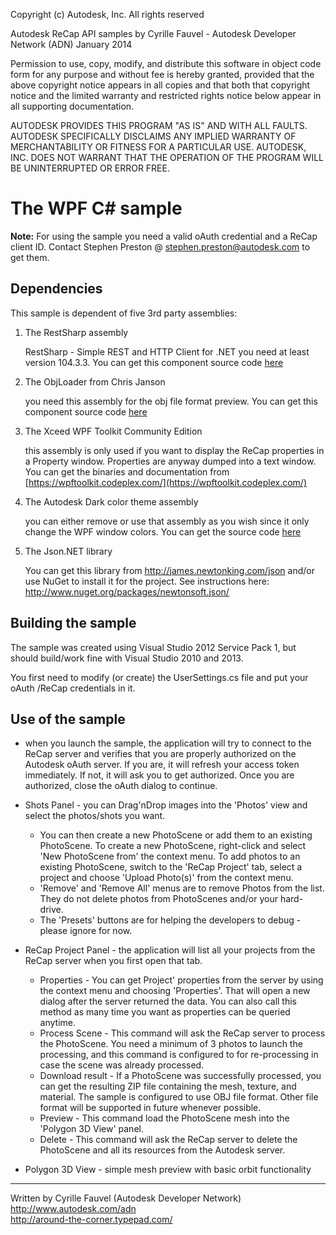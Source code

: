 Copyright (c) Autodesk, Inc. All rights reserved 

Autodesk ReCap API samples
by Cyrille Fauvel - Autodesk Developer Network (ADN)
January 2014

Permission to use, copy, modify, and distribute this software in
object code form for any purpose and without fee is hereby granted, 
provided that the above copyright notice appears in all copies and 
that both that copyright notice and the limited warranty and
restricted rights notice below appear in all supporting 
documentation.

AUTODESK PROVIDES THIS PROGRAM "AS IS" AND WITH ALL FAULTS. 
AUTODESK SPECIFICALLY DISCLAIMS ANY IMPLIED WARRANTY OF
MERCHANTABILITY OR FITNESS FOR A PARTICULAR USE.  AUTODESK, INC. 
DOES NOT WARRANT THAT THE OPERATION OF THE PROGRAM WILL BE
UNINTERRUPTED OR ERROR FREE.
 
 
The WPF C# sample
=======================

<b>Note:</b> For using the sample you need a valid oAuth credential and a ReCap client ID. Contact Stephen Preston @ stephen.preston@autodesk.com to get them.


Dependencies
--------------------
This sample is dependent of five 3rd party assemblies:

1. The RestSharp assembly

     RestSharp - Simple REST and HTTP Client for .NET
	 you need at least version 104.3.3. You can get this component source code [here](http://restsharp.org/)

2. The ObjLoader from Chris Janson

     you need this assembly for the obj file format preview. You can get this component source code [here](https://github.com/ChrisJansson/ObjLoader)

3. The Xceed WPF Toolkit Community Edition

     this assembly is only used if you want to display the ReCap properties in a Property window. Properties are anyway dumped into a text window. 
	 You can get the binaries and documentation from [https://wpftoolkit.codeplex.com/](https://wpftoolkit.codeplex.com/)

4. The Autodesk Dark color theme assembly

     you can either remove or use that assembly as you wish since it only change the WPF window colors.
	 You can get the source code [here](https://github.com/ADN-DevTech/Maya-Net-Wpf-DarkScheme)

5. The Json.NET library

	 You can get this library from http://james.newtonking.com/json and/or use NuGet to install it for the project. See instructions here: http://www.nuget.org/packages/newtonsoft.json/

	 
Building the sample
---------------------------

The sample was created using Visual Studio 2012 Service Pack 1, but should build/work fine with Visual Studio 2010 and 2013.

You first need to modify (or create) the UserSettings.cs file and put your oAuth /ReCap credentials in it.
	 
Use of the sample
-------------------------

* when you launch the sample, the application will try to connect to the ReCap server and verifies that you are properly authorized on the Autodesk oAuth server. 
If you are, it will refresh your access token immediately. If not, it will ask you to get authorized. Once you are authorized, close the oAuth dialog to continue.

* Shots Panel - you can Drag'nDrop images into the 'Photos' view and select the photos/shots you want. 

   * You can then create a new PhotoScene or add them to an existing PhotoScene. To create a new PhotoScene, right-click and select 'New PhotoScene from'
   the context menu. To add photos to an existing PhotoScene, switch to the 'ReCap Project' tab, select a project and choose 'Upload Photo(s)' from the context menu.
   * 'Remove' and 'Remove All' menus are to remove Photos from the list. They do not delete photos from PhotoScenes and/or your hard-drive.
   * The 'Presets' buttons are for helping the developers to debug - please ignore for now.
   
* ReCap Project Panel - the application will list all your projects from the ReCap server when you first open that tab.

   * Properties - You can get Project' properties from the server  by using the context menu and choosing 'Properties'. That will open a new dialog after the server returned the data.
   You can also call this method as many time you want as properties can be queried anytime.
   * Process Scene -  This command will ask the ReCap server to process the PhotoScene. You need a minimum of 3 photos to launch the processing, and this command is configured
   to for re-processing in case the scene was already processed.
   * Download result - If a PhotoScene was successfully processed, you can get the resulting ZIP file containing the mesh, texture, and material. The sample is configured to use OBJ file format.
   Other  file format will be supported in future whenever possible.
   * Preview - This command load the PhotoScene mesh into the 'Polygon 3D View' panel.
   * Delete - This command will ask the ReCap server to delete the PhotoScene and all its resources from the Autodesk server.
   
* Polygon 3D View - simple mesh preview with basic orbit functionality


--------
Written by Cyrille Fauvel (Autodesk Developer Network)  
http://www.autodesk.com/adn  
http://around-the-corner.typepad.com/  
